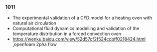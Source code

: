 ### 1011
- The experimental validation of a CFD model for a heating oven with natural air circulation
- Computational fluid dynamics modelling and validation of the temperature distribution in a forced convection oven
-  https://wenku.baidu.com/view/52d57cf2f524ccbff0218424.html ,openfoam 2pha flow
